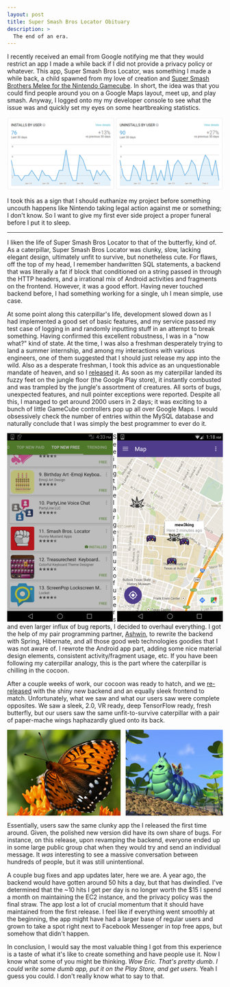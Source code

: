```yaml
---
layout: post
title: Super Smash Bros Locator Obituary
description: >
  The end of an era.
---
```


I recently received an email from Google notifying me that they would restrict an app I made a
while back if I did not provide a privacy policy or whatever. This app, Super Smash Bros Locator,
was something I made a while back, a child spawned from my love of creation and [Super Smash
Brothers Melee for the Nintendo Gamecube](https://twitter.com/onlypostsmelee). In short, the idea
was that you could find people around you on a Google Maps layout, meet up, and play smash. Anyway,
I logged onto my my developer console to see what the issue was and quickly set my eyes on
some heartbreaking statistics.

![sad-statistics](/public/img/ssbl/sad-statistics.png "feels bad") 

I took this as a sign that I should euthanize my project before something uncouth happens like
Nintendo taking legal action against me or something; I don't know. So I want to give my first
ever side project a proper funeral before I put it to sleep.

---

I liken the life of Super Smash Bros Locator to that of the butterfly, kind of. As a caterpillar,
Super Smash Bros Locator was clunky, slow, lacking elegant design, ultimately
unfit to survive, but nonetheless cute. For flaws, off the top of my head, I remember handwritten SQL
statements, a backend that was literally a fat if block that conditioned on a string passed in
through the HTTP headers, and a irrational mix of Android activities and fragments on the frontend.
However, it was a good effort. Having never touched backend before, I had something working
for a single, uh I mean simple, use case.

At some point along this caterpillar's life, development slowed down as I had implemented a good set
of basic features, and my service passed my test case of logging in and randomly inputting stuff in
an attempt to break something. Having confirmed this excellent robustness, I was in
a "now what?" kind of state. At the time, I was also a freshman desperately trying to land a summer
internship, and among my interactions with various engineers, one of them suggested that I should
just release my app into the wild. Also as a desperate freshman, I took this advice as an
unquestionable mandate of heaven, and so I [released](https://www.reddit.com/r/smashbros/comments/2w5vd9/ive_created_an_android_app_to_help_you_play_smash/) it. As soon as my caterpillar landed its
fuzzy feet on the jungle floor (the Google Play store), it instantly combusted and was trampled by
the jungle's assortment of creatures. All sorts of bugs, unexpected features, and null pointer
exceptions were reported. Despite all this, I managed to get around 2000 users in 2
days; it was exciting to a bunch of little GameCube controllers pop up all over Google Maps.
I would obsessively check the number of entries within the MySQL database and naturally conclude that
I was simply the best programmer to ever do it. 

<div style="width:100%">
  <img src="/public/img/ssbl/top-new-free.png" style="float:left;width:49%"/>
  <img src="/public/img/ssbl/gc-on-map.png" style="float:right;width:49%"/>
</div>

Seeing the large influx of users and even larger influx of bug reports, I decided to overhaul
everything. I got the help of my pair programming partner, [Ashwin](http://madavan.me/), to rewrite
the backend with Spring, Hibernate, and all those good web technologies goodies that I was not
aware of. I rewrote the Android app part, adding some nice material design elements, consistent
activity/fragment usage, etc. If you have been following my caterpillar analogy, this is the part
where the caterpillar is chilling in the cocoon.

After a couple weeks of work, our cocoon was ready to hatch, and we [re-released](https://www.reddit.com/r/smashbros/comments/317fob/ive_created_an_android_app_that_helps_you_play/) with the shiny new
backend and an equally sleek frontend to match. Unfortunately, what we saw and what our users saw
were complete opposites. We saw a sleek, 2.0, VR ready, deep TensorFlow ready, fresh butterfly,
but our users saw the same unfit-to-survive caterpillar with a pair of paper-mache wings haphazardly
glued onto its back.


<div style="width:100%;height:200px">
  <img src="/public/img/ssbl/majestic-butterfly.jpg" style="float:left;width:52.56%;height:100%" title="what we saw"/>
  <img src="/public/img/ssbl/caterpillar-with-wings.png" style="float:right;width:45%;height:100%" title="what they saw"/>
</div>

Essentially, users saw the same clunky app the I released the first time around. Given, the
polished new version did have its own share of bugs. For instance, on this release, upon revamping
the backend, everyone ended up in some large public group chat when they would try and send an
individual message. It _was_ interesting to see a massive conversation between hundreds of people,
but it was still unintentional.

A couple bug fixes and app updates later, here we are. A year ago, the backend would have gotten
around 50 hits a day, but that has dwindled. I've determined that the ~10 hits I get per
day is no longer worth the $15 I spend a month on maintaining the EC2 instance, and the privacy
policy was the final straw. The app lost a lot of crucial momentum that it should have
maintained from the first release. I feel like if everything went smoothly at the beginning, the app
might have had a larger base of regular users and grown to take a spot right next to Facebook
Messenger in top free apps, but somehow that didn't happen.

In conclusion, I would say the most valuable thing I got from this experience is a taste of what
it's like to create something and have people use it. Now I know what some of you might be
thinking. _Wow Eric. That's pretty dumb. I could write some dumb app, put it on the Play Store,
and get users._ Yeah I guess you could. I don't really know what to say to that.
